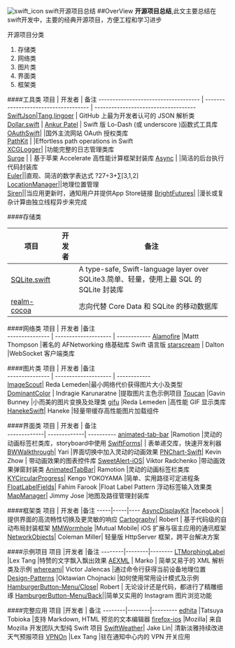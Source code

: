 ![swift_icon](http://i6.265g.com/images/201408/201408011515382305.png)
swift开源项目总结
##OverView
**开源项目总结**,此文主要总结在swift开发中，主要的经典开源项目，方便工程和学习进步

开源项目分类  
1. 存储类  
2. 网络类  
3. 图片类  
4. 界面类  
5. 框架类  


####工具类
项目	                               | 开发者                               | 备注
------------------------------------ | ------------------------------------ | ------------------------------------
[SwiftJson](https://github.com/SwiftyJSON/SwiftyJSON)|[Tang](https://github.com/tangplin),[lingoer](https://github.com/lingoer)  | GitHub 上最为开发者认可的 JSON 解析类
[Dollar.swift](https://github.com/ankurp/Dollar.swift) | [Ankur Patel](https://github.com/ankurp)  | Swift 版 Lo-Dash (或 underscore )函数式工具库  
[OAuthSwift](https://github.com/dongri/OAuthSwift)| |国外主流网站 OAuth 授权类库  
[PathKit](https://github.com/kylef/PathKit) | |Effortless path operations in Swift  
[XCGLogger](https://github.com/DaveWoodCom/XCGLogger)| |功能完整的日志管理类库   
[Surge](https://github.com/mattt/Surge) | | 基于苹果 Accelerate 高性能计算框架封装库 
[Async](https://github.com/duemunk/Async) | |简洁的后台执行代码封装库  
 [Euler](https://github.com/mattt/Euler)||直观、简洁的数学表达式 ?27÷3+∑[3,1,2]  
 [LocationManager](https://github.com/varshylmobile/LocationManager)||地理位置管理  
[Siren](https://github.com/ArtSabintsev/Siren)||当应用更新时，通知用户并提供App Store链接 
[BrightFutures](https://github.com/Thomvis/BrightFutures)| |漫长或复杂计算由独立线程异步来完成  

####存储类

项目	                               | 开发者                               | 备注
------------------------------------ | ------------------------------------ | ------------------------------------
[SQLite.swift](https://github.com/stephencelis/SQLite.swift)|  | A type-safe, Swift-language layer over SQLite3.简单、轻量，使用上最 SQL 的 SQLite 封装库  
[realm-cocoa](https://github.com/realm/realm-cocoa)||志向代替 Core Data 和 SQLite 的移动数据库  
 
 
 
####网络类
项目	            | 开发者	           |备注    
--------------- | -------------------- | ------------
[Alamofire](https://github.com/Alamofire/Alamofire)	|Mattt Thompson	 |著名的 AFNetworking 络基础库 Swift 语言版
[starscream](https://github.com/daltoniam/starscream) |	Dalton 	|WebSocket 客户端类库


####图片类
项目	            | 开发者	           |备注    
--------------- | -------------------- | ------------  
[ImageScout](https://github.com/kaishin/ImageScout)|	Reda Lemeden|最小网络代价获得图片大小及类型  
[DominantColor](https://github.com/indragiek/DominantColor) |	Indragie Karunaratne	|提取图片主色示例项目
[Toucan](https://github.com/gavinbunney/Toucan)	|Gavin Bunney	|小而美的图片变换及处理类
[gifu](https://github.com/kaishin/gifu)	|Reda Lemeden	|高性能 GIF 显示类库
[HanekeSwift](https://github.com/Haneke/HanekeSwift)|	Haneke	|轻量带缓存高性能图片加载组件

####界面类
项目	        |  开发者	|   备注  
-------------| -------------| ---------- 
[animated-tab-bar](https://github.com/Ramotion/animated-tab-bar)	|Ramotion	|灵动的动画标签栏类库，storyboard中使用
[SwiftForms](https://github.com/ortuman/SwiftForms)| |	表单递交库，快速开发利器
[BWWalkthrough](https://github.com/ariok/BWWalkthrough)|	Yari	|界面切换中加入灵动的动画效果
[PNChart-Swift](https://github.com/kevinzhow/PNChart-Swift)|	Kevin Zhow |	带动画效果的图表控件库
[SweetAlert-iOS](https://github.com/codestergit/SweetAlert-iOS)|	Viktor Radchenko	|带动画效果弹窗封装类
[AnimatedTabBar](https://github.com/Ramotion/animated-tab-bar)|	Ramotion	|灵动的动画标签栏类库
[KYCircularProgress](https://github.com/kentya6/KYCircularProgress)|	Kengo YOKOYAMA	|简单、实用路径可定进程条
[FloatLabelFields](https://github.com/FahimF/FloatLabelFields)|	Fahim Farook	|Float Label Pattern 浮动标签输入效果类
[MapManager](https://github.com/varshylmobile/MapManager)|	Jimmy Jose	|地图及路径管理封装库

####框架类
项目  |	开发者	|备注
-----|-----|----
[AsyncDisplayKit](https://github.com/facebook/AsyncDisplayKit)	|facebook	|提供界面的高流畅性切换及更灵敏的响应
[Cartography](https://github.com/robb/Cartography)|	Robert |	基于代码级的自动布局封装框架
[MMWormhole](https://github.com/mutualmobile/MMWormhole)	|Mutual Mobile|	iOS 扩展与宿主应用的通讯框架
[NetworkObjects](https://github.com/colemancda/NetworkObjects)|	Coleman Miller|	轻量版 HttpServer 框架，跨平台解决方案

####示例项目
项目	   |开发者	|备注
--------|--------|--------
[LTMorphingLabel](https://github.com/lexrus/LTMorphingLabel)	 |Lex Tang	|特赞的文字飘入飘出效果
[AEXML](https://github.com/tadija/AEXML) |	Marko |	简单又易于的 XML 解析类及示例
[whereami](https://github.com/victor/whereami)|	Victor Jalencas	|通过命令行获得当前设备地理位置
[Design-Patterns](https://github.com/ochococo/Design-Patterns-In-Swift)	|Oktawian Chojnacki	|如何使用常用设计模式及示例
[HamburgerButton-Menu/Close](https://github.com/robb/hamburger-button)|	Robert |	无论设计还是代码，都进行了精雕细琢
[HamburgerButton-Menu/Back](https://github.com/fastred/HamburgerButton)||简单又实用的 Instagram 图片浏览功能

####完整应用
项目	  |开发者 |	备注
--------|--------|---------
[edhita](https://github.com/tnantoka/edhita)	|Tatsuya Tobioka	|支持 Markdown, HTML 预览的文本编辑器
[firefox-ios](https://github.com/mozilla/firefox-ios)	|Mozilla|	来自 Mozilla 开发团队大型纯 Swift 项目
[SwiftWeather](https://github.com/JakeLin/SwiftWeather)|	Jake Lin|	清新淡雅持续改进天气预报项目
[VPNOn](https://github.com/lexrus/VPNOn)	|Lex Tang	|驻在通知中心内的 VPN 开关应用




